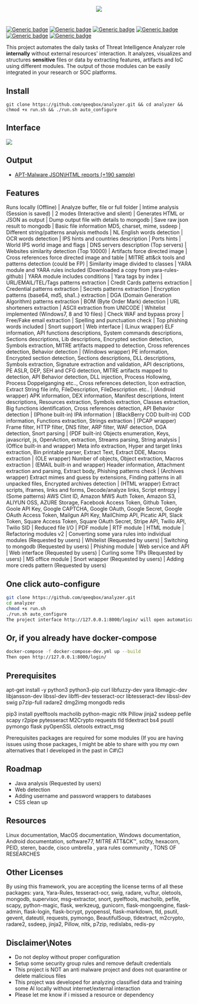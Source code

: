 <p align="center"> <img src="https://raw.githubusercontent.com/qeeqbox/analyzer/master/readme/analyzerlogo.png"></p>

#
[![Generic badge](https://img.shields.io/badge/dynamic/json.svg?url=https://raw.githubusercontent.com/qeeqbox/analyzer/master/info&label=Quality&query=$.grade&colorB=228B22&style=flat-square)](https://github.com/qeeqbox/analyzer/blob/master/info) [![Generic badge](https://img.shields.io/badge/dynamic/json.svg?url=https://raw.githubusercontent.com/qeeqbox/analyzer/master/info&label=version&query=$.version&colorB=blue&style=flat-square)](https://github.com/qeeqbox/analyzer/blob/master/changes.md) [![Generic badge](https://img.shields.io/badge/dynamic/json.svg?url=https://raw.githubusercontent.com/qeeqbox/analyzer/master/info&label=build&query=$.dockercomposebuild&colorB=green&style=flat-square)](https://github.com/qeeqbox/analyzer/blob/master/changes.md) [![Generic badge](https://img.shields.io/badge/dynamic/json.svg?url=https://raw.githubusercontent.com/qeeqbox/analyzer/master/info&label=test&query=$.automatedtest&colorB=green&style=flat-square)](https://github.com/qeeqbox/analyzer/blob/master/changes.md) [![Generic badge](https://img.shields.io/badge/dynamic/json.svg?url=https://raw.githubusercontent.com/qeeqbox/analyzer/master/info&label=implemented&query=$.implemented&colorB=lightgrey&style=flat-square)](https://github.com/qeeqbox/analyzer/blob/master/changes.md) [![Generic badge](https://img.shields.io/static/v1?label=%F0%9F%91%8D&message=!&color=yellow&style=flat-square)](https://github.com/qeeqbox/analyzer/stargazers)

This project automates the daily tasks of Threat Intelligence Analyzer role **internally** without external resources' interaction. It analyzes, visualizes and structures **sensitive** files or data by extracting features, artifacts and IoC using different modules. The output of those modules can be easily integrated in your research or SOC platforms.

## Install
```git clone https://github.com/qeeqbox/analyzer.git && cd analyzer &&  chmod +x run.sh && ./run.sh auto_configure```

## Interface
<img src="https://raw.githubusercontent.com/qeeqbox/analyzer/master/readme/intro.gif" style="max-width:768px"/>

## Output 
- [APT-Malware JSON\HTML reports (+190 sample)](https://files.qeeqbox.com/set1/)

## Features 
Runs locally (Offline) | Analyze buffer, file or full folder | Intime analysis (Session is saved)  | 2 modes (Interactive and silent) | Generates HTML or JSON as output | Dump output file with details to mongodb | Save raw json result to mongodb | Basic file information MD5, charset, mime, ssdeep | Different string/patterns analysis methods | NL English words detection | OCR words detection | IPS hints and countries description | Ports hints | World IPS world image and flags | DNS servers description (Top servers) | Websites similarity detection (Top 10000) | Artifacts force directed image | Cross references force directed image and table | MITRE att&ck tools and patterns detection (could be FP) | Similarity image divided to classes | YARA module and YARA rules included (Downloaded a copy from yara-rules-github) | YARA module includes conditions | Yara tags by index | URL/EMAIL/TEL/Tags patterns extraction | Credit Cards patterns extraction | Credential patterns extraction | Secrets patterns extraction | Encryption patterns (base64, md5, sha1..) extraction | DGA (Domain Generation Algorithm) patterns extraction | BOM (Byte Order Mark) detection | URL shorteners extraction | ASCII extraction from UNICODE | Whitelist implemented (Windows7, 8 and 10 files) | Check WAF and bypass proxy | Free/Fake email extraction | Spelling and punctuation check | Top phishing words included | Snort support | Web interface | (Linux wrapper) ELF information, API functions descriptions, System commands descriptions, Sections descriptions, Lib descriptions, Encrypted section detection, Symbols extraction, MITRE artifacts mapped to detection, Cross references detection, Behavior detection | (Windows wrapper) PE information, Encrypted section detection, Sections descriptions, DLL descriptions, Symbols extraction, Signature extraction and validation, API descriptions, PE ASLR, DEP, SEH and CFG detection, MITRE artifacts mapped to detection, API Behavior detection, DLL injection, Process Hollowing, Process Doppelganging etc.., Cross references detection, Icon extraction, Extract String file info, FileDescription, FileDescription etc.. | (Android wrapper) APK information, DEX information, Manifest descriptions, Intent descriptions, Resources extraction, Symbols extraction, Classes extraction, Big functions identification, Cross references detection, API Behavior detection | (IPhone built-in) IPA information | (BlackBerry COD built-in) COD information, Functions extraction, Strings extraction | (PCAP wrapper) Frame filter, HTTP filter, DNS filter, ARP filter, WAF detection, DGA detection, Snort parsing | (PDF built-in) Objects enumeration, Keys, javascript, js, OpenAction, extraction, Streams parsing, String analysis | (Office built-in and wrapper) Meta info extraction, Hyper and target links extraction, Bin printable parser, Extract Text, Extract DDE, Macros extraction | (OLE wrapper) Number of objects, Object extraction, Macros extraction | (EMAIL built-in and wrapper) Header information, Attachment extraction and parsing, Extract body, Phishing patterns check | (Archives wrapper) Extract mimes and guess by extensions, Finding patterns in all unpacked files, Encrypted archives detection | (HTML wrapper) Extract scripts, iframes, links and forms, Decode/analyze links, Script entropy | (Some patterns) AWS Clint ID, Amazon MWS Auth Token, Amazon S3, ALIYUN OSS, AZURE Storage, Facebook Access Token, Github Token, Goole API Key, Google CAPTCHA, Google OAuth, Google Secret, Google OAuth Access Token, Mailgun API Key, MailChimp API, Picatic API, Slack Token, Square Access Token, Square OAuth Secret, Stripe API, Twilio API, Twilio SID | Reduced file I/O | PDF module | RTF module | HTML module | Refactoring modules v2 | Converting some yara rules into individual modules (Requested by users) | Whitelist (Requested by users) | Switching to mongodb (Requested by users) | Phishing module | Web service and API | Web interface (Requested by users) | Curling some TIPs (Requested by users) | MS office module | Snort wrapper (Requested by users) | Adding more creds pattern (Requested by users)

## One click auto-configure
```bash
git clone https://github.com/qeeqbox/analyzer.git
cd analyzer
chmod +x run.sh
./run.sh auto_configure
The project interface http://127.0.0.1:8000/login/ will open automatically after finishing the initialization process
```

## Or, if you already have docker-compose
```bash
docker-compose -f docker-compose-dev.yml up --build
Then open http://127.0.0.1:8000/login/
```

## Prerequisites
apt-get install -y python3 python3-pip curl libfuzzy-dev yara libmagic-dev libjansson-dev libssl-dev libffi-dev tesseract-ocr libtesseract-dev libssl-dev swig p7zip-full radare2 dmg2img mongodb redis

pip3 install pyelftools macholib python-magic nltk Pillow jinja2 ssdeep pefile scapy r2pipe pytesseract M2Crypto requests tld tldextract bs4 psutil pymongo flask pyOpenSSL oletools extract_msg

Prerequisites packages are required for some modules (If you are having issues using those packages, I might be able to share with you my own alternatives that I developed in the past in C#\C)

## Roadmap
- Java analysis (Requested by users)
- Web detection
- Adding username and password wrappers to databases
- CSS clean up

## Resources
Linux documentation, MacOS documentation, Windows documentation, Android documentation, software77, MITRE ATT&CK™, sc0ty, hexacorn, PEID, steren, bacde, cisco umbrella , yara rules community , TONS OF RESEARCHES

## Other Licenses
By using this framework, you are accepting the license terms of all these packages: yara, Yara-Rules, tesseract-ocr, swig, radare, vu1tur, oletools, mongodb, supervisor, msg-extractor, snort, pyelftools, macholib, pefile, scapy, python-magic, flask, werkzeug, gunicorn, flask-mongoengine, flask-admin, flask-login, flask-bcrypt, pyopenssl, flask-markdown, tld, psutil, gevent, dateutil, requests, pymongo, BeautifulSoup, tldextract, m2crypto, radare2, ssdeep, jinja2, Pillow, nltk, p7zip, redislabs, redis-py

## Disclaimer\Notes
- Do not deploy without proper configuration
- Setup some security group rules and remove default credentials
- This project is NOT an anti malware project and does not quarantine or delete malicious files
- This project was developed for analyzing classified data and training some AI locally without internet/external interaction
- Please let me know if i missed a resource or dependency
